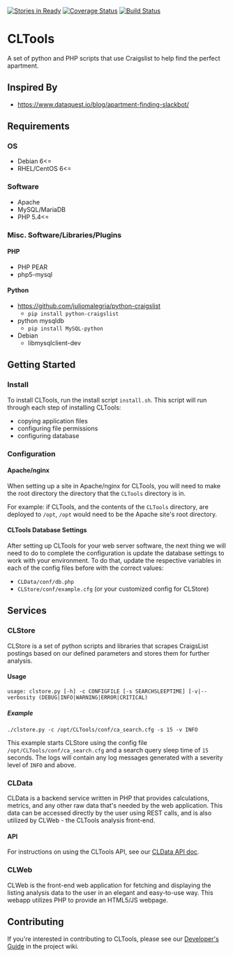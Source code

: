 [![Stories in Ready](https://badge.waffle.io/magneticstain/CLTools.png?label=ready&title=Ready)](https://waffle.io/magneticstain/CLTools)
[![Coverage Status](https://coveralls.io/repos/github/magneticstain/CLTools/badge.svg?branch=master)](https://coveralls.io/github/magneticstain/CLTools?branch=master)
[![Build Status](https://travis-ci.org/magneticstain/CLTools.svg?branch=master)](https://travis-ci.org/magneticstain/CLTools)

# CLTools
A set of python and PHP scripts that use Craigslist to help find the perfect apartment.

## Inspired By
* https://www.dataquest.io/blog/apartment-finding-slackbot/

## Requirements
### OS
* Debian 6<=
* RHEL/CentOS 6<=

### Software
* Apache
* MySQL/MariaDB
* PHP 5.4<=

### Misc. Software/Libraries/Plugins
#### PHP
* PHP PEAR
* php5-mysql

#### Python
* https://github.com/juliomalegria/python-craigslist
  * `pip install python-craigslist`
* python mysqldb
  * `pip install MySQL-python`
* Debian
  * libmysqlclient-dev
  
## Getting Started
### Install
To install CLTools, run the install script `install.sh`. This script will run through each step of installing CLTools:

* copying application files
* configuring file permissions
* configuring database

### Configuration
#### Apache/nginx
When setting up a site in Apache/nginx for CLTools, you will need to make the root directory the directory that the `CLTools` directory is in.

For example: if CLTools, and the contents of the `CLTools` directory, are deployed to `/opt`, `/opt` would need to be the Apache site's root directory.

#### CLTools Database Settings
After setting up CLTools for your web server software, the next thing we will need to do to complete the configuration is update the database settings to work with your environment.
To do that, update the respective variables in each of the config files before with the correct values:

* `CLData/conf/db.php`
* `CLStore/conf/example.cfg` (or your customized config for CLStore)

## Services
### CLStore
CLStore is a set of python scripts and libraries that scrapes CraigsList postings based on our defined parameters and stores them 
for further analysis.

#### Usage
```
usage: clstore.py [-h] -c CONFIGFILE [-s SEARCHSLEEPTIME] [-v|--verbosity (DEBUG|INFO|WARNING|ERROR|CRITICAL)
```

##### Example
```
./clstore.py -c /opt/CLTools/conf/ca_search.cfg -s 15 -v INFO
```

This example starts CLStore using the config file `/opt/CLTools/conf/ca_search.cfg` and a search query sleep time of `15` seconds.
The logs will contain any log messages generated with a severity level of `INFO` and above.

### CLData
CLData is a backend service written in PHP that provides calculations, metrics, and any other raw data that's needed by the web application.
This data can be accessed directly by the user using REST calls, and is also utilized by CLWeb - the CLTools analysis front-end.

#### API
For instructions on using the CLTools API, see our [CLData API doc](https://github.com/magneticstain/CLTools/wiki/CLData-API-Guide).

### CLWeb
CLWeb is the front-end web application for fetching and displaying the listing analysis data to the user in an elegant and easy-to-use way.
This webapp utilizes PHP to provide an HTML5/JS webpage.

## Contributing
If you're interested in contributing to CLTools, please see our [Developer's Guide](https://github.com/magneticstain/CLTools/wiki/Developer's-Guide) in the project wiki.
